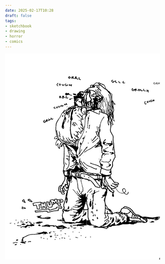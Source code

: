 ```yaml
---
date: 2025-02-17T10:28
draft: false
tags:
- sketchbook
- drawing
- horror
- comics
---
```

![attachment-2025-02-17](../attachment/zettel-notes/attachment-2025-02-17.jpg)
